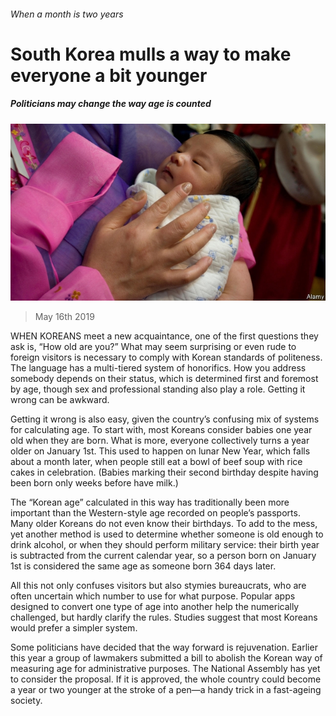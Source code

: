 ###### When a month is two years

# South Korea mulls a way to make everyone a bit younger 

##### Politicians may change the way age is counted 

![image](images/20190518_asp501.jpg) 

> May 16th 2019 

WHEN KOREANS meet a new acquaintance, one of the first questions they ask is, “How old are you?” What may seem surprising or even rude to foreign visitors is necessary to comply with Korean standards of politeness. The language has a multi-tiered system of honorifics. How you address somebody depends on their status, which is determined first and foremost by age, though sex and professional standing also play a role. Getting it wrong can be awkward. 

Getting it wrong is also easy, given the country’s confusing mix of systems for calculating age. To start with, most Koreans consider babies one year old when they are born. What is more, everyone collectively turns a year older on January 1st. This used to happen on lunar New Year, which falls about a month later, when people still eat a bowl of beef soup with rice cakes in celebration. (Babies marking their second birthday despite having been born only weeks before have milk.) 

The “Korean age” calculated in this way has traditionally been more important than the Western-style age recorded on people’s passports. Many older Koreans do not even know their birthdays. To add to the mess, yet another method is used to determine whether someone is old enough to drink alcohol, or when they should perform military service: their birth year is subtracted from the current calendar year, so a person born on January 1st is considered the same age as someone born 364 days later. 

All this not only confuses visitors but also stymies bureaucrats, who are often uncertain which number to use for what purpose. Popular apps designed to convert one type of age into another help the numerically challenged, but hardly clarify the rules. Studies suggest that most Koreans would prefer a simpler system. 

Some politicians have decided that the way forward is rejuvenation. Earlier this year a group of lawmakers submitted a bill to abolish the Korean way of measuring age for administrative purposes. The National Assembly has yet to consider the proposal. If it is approved, the whole country could become a year or two younger at the stroke of a pen—a handy trick in a fast-ageing society. 

